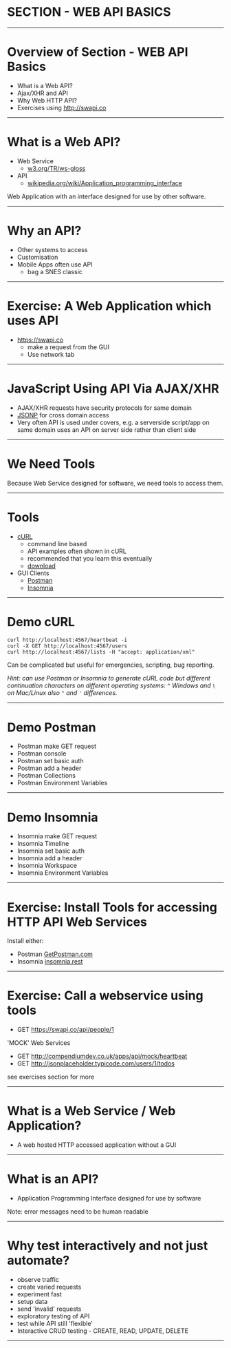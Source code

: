 

# SECTION - WEB API BASICS

---

# Overview of Section - WEB API Basics

- What is a Web API?
- Ajax/XHR and API
- Why Web HTTP API?
- Exercises using http://swapi.co

---

# What is a Web API?

- Web Service
    - [w3.org/TR/ws-gloss](https://www.w3.org/TR/ws-gloss)
- API
    - [wikipedia.org/wiki/Application_programming_interface](https://en.wikipedia.org/wiki/Application_programming_interface)

Web Application with an interface designed for use by other software.

---

# Why an API?

- Other systems to access
- Customisation
- Mobile Apps often use API
    - bag a SNES classic

---

# Exercise: A Web Application which uses API

- https://swapi.co
    - make a request from the GUI
    - Use network tab

---

# JavaScript Using API Via AJAX/XHR

- AJAX/XHR requests have security protocols for same domain
- [JSONP](https://en.wikipedia.org/wiki/JSONP) for cross domain access
- Very often API is used under covers, e.g. a serverside script/app on same domain uses an API on server side rather than client side

---

# We Need Tools

Because Web Service designed for software, we need tools to access them.

---

# Tools

- [cURL](https://curl.haxx.se)
    - command line based
    - API examples often shown in cURL
    - recommended that you learn this eventually
    - [download](https://curl.haxx.se/dlwiz/)
- GUI Clients
    - [Postman](https://www.getpostman.com/)
    - [Insomnia](https://insomnia.rest/)

---

# Demo cURL

~~~~~~~~
curl http://localhost:4567/heartbeat -i
curl -X GET http://localhost:4567/users
curl http://localhost:4567/lists -H "accept: application/xml"
~~~~~~~~

Can be complicated but useful for emergencies, scripting, bug reporting.

_Hint: can use Postman or Insomnia to generate cURL code but different continuation characters on different operating systems: `^` Windows and `\` on Mac/Linux also `"` and `'` differences._

---

# Demo Postman

- Postman make GET request
- Postman console
- Postman set basic auth
- Postman add a header
- Postman Collections
- Postman Environment Variables


---

# Demo Insomnia

- Insomnia make GET request
- Insomnia Timeline
- Insomnia set basic auth
- Insomnia add a header
- Insomnia Workspace
- Insomnia Environment Variables

---

# Exercise: Install Tools for accessing HTTP API Web Services

Install either:

- Postman [GetPostman.com](https://www.getpostman.com/)
- Insomnia [insomnia.rest](https://insomnia.rest/)

---

# Exercise: Call a webservice using tools

- GET https://swapi.co/api/people/1

'MOCK' Web Services

- GET http://compendiumdev.co.uk/apps/api/mock/heartbeat
- GET http://jsonplaceholder.typicode.com/users/1/todos

see exercises section for more

---

# What is a Web Service / Web Application?

- A web hosted HTTP accessed application without a GUI

---

# What is an API?

- Application Programming Interface designed for use by software

Note: error messages need to be human readable

---

# Why test interactively and not just automate?

- observe traffic
- create varied requests
- experiment fast
- setup data
- send 'invalid' requests
- exploratory testing of API
- test while API still 'flexible'
- Interactive CRUD testing - CREATE, READ, UPDATE, DELETE

---

